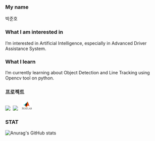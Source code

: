 <h3>My name</h3>
박준호

<h3>What I am interested in</h3> 
I’m interested in Artificial Intelligence, especially in Advanced Driver Assistance System.

<h3>What I learn</h3> 
I’m currently learning about Object Detection and Line Tracking using Opencv tool on python.

<h3>프로젝트</h3>
<div>
<img src="https://img.shields.io/badge/Python-3766AB?style=flat-square&logo=Python&logoColor=white"/></a>&nbsp;
<img src="https://img.shields.io/badge/C-A8B9CC?style=flat-square&logo=C&logoColor=white"/></a>&nbsp;&nbsp;
<img src="https://raw.githubusercontent.com/github/explore/80688e429a7d4ef2fca1e82350fe8e3517d3494d/topics/matlab/matlab.png" width="32" height="32" class="d-block rounded-1 mr-3 flex-shrink-0" alt="matlab logo">
<div>

<h3>STAT</h3>
   
![Anurag's GitHub stats](https://github-readme-stats.vercel.app/api?username=PARKJUNHO7265&show_icons=true&theme=radical)

